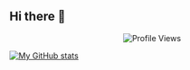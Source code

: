 ## Hi there 👋

<p align = "center">
	<img src = "https://komarev.com/ghpvc/?username=hiShujie&style=plastic&color=lightblue" alt = "Profile Views"/>
</p>


[![My GitHub stats](https://github-readme-stats.vercel.app/api?username=hiShujie&theme=shadow_green)](https://github.com/anuraghazra/github-readme-stats)
